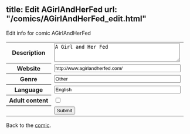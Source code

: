 title: Edit AGirlAndHerFed
url: "/comics/AGirlAndHerFed_edit.html"
---
Edit info for comic AGirlAndHerFed

<form name="comic" action="http://gaepostmail.appspot.com/comic/" method="post">
<table class="comicinfo">
<tr>
<th>Description</th><td><textarea name="description" cols="40" rows="3">A Girl and Her Fed</textarea></td>
</tr>
<tr>
<th>Website</th><td><input type="text" name="url" value="http://www.agirlandherfed.com/" size="40"/></td>
</tr>
<tr>
<th>Genre</th><td><input type="text" name="genre" value="Other" size="40"/></td>
</tr>
<tr>
<th>Language</th><td><input type="text" name="language" value="English" size="40"/></td>
</tr>
<tr>
<th>Adult content</th><td><input type="checkbox" name="adult" value="adult" /></td>
</tr>
<tr>
<th></th><td>
<input type="hidden" name="comic" value="AGirlAndHerFed" />
<input type="submit" name="submit" value="Submit" />
</td>
</tr>
</table>
</form>

Back to the [comic](AGirlAndHerFed.html).
